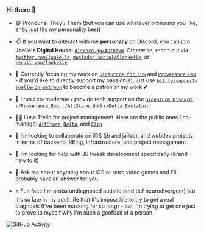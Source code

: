 ### Hi there 👋

- 😄 Pronouns: They / Them (but you can use whatever pronouns you like, enby just fits my personality best)
- 📫 If you want to interact with me **personally** on Discord, you can join **Joelle's Digital House**: [`discord.gg/AU7Rbv8`](https://bit.ly/joelles-digital-house-discord-invite). Otherwise, reach out via [`twitter.com/lonkelle`](https://bit.ly/lonkelle-twitter), [`mastodon.social/@lonkelle`](https://bit.ly/lonkelle-mastodon), or [`reddit.com/lonkelle`](https://bit.ly/lonkelle-reddit)


- 🔭 Currently focusing my work on [`SideStore for iOS`](https://bit.ly/sidestore-twitter) and [`Provenance Emu`](https://bit.ly/provenance-twitter) - if you'd like to directly support my passion(s), just use [`bit.ly/support-joelle-on-patreon`](https://bit.ly/support-joellestickney-on-patreon) to become a patron of my work 💕
- 🌱 I run / co-moderate / provide tech support on the [`SideStore Discord`](https://bit.ly/altmember-delta-general-chat), [`r/Provenance_Emu`](https://bit.ly/provenance-reddit), [`r/AltStore`](https://bit.ly/altstore-reddit), and [`r/Delta_Emulator`](https://bit.ly/delta-reddit).
- 👩‍💼 I use Trello for project management. Here are the public ones I co-manage: [`AltStore`](https://bit.ly/altstore-features), [`Delta`](https://bit.ly/delta-features), and [`Clip`](https://bit.ly/clip-features)
- 👯 I’m looking to collaborate on iOS (jb and jailed), and webdev projects in terms of backend, REing, infrastructure, and project management
- 🤔 I’m looking for help with JB tweak development specifically (brand new to it)
- 💬 Ask me about anything about iOS or retro video games and I'll probably have an answer for you
- ⚡ Fun fact: I'm probs undiagnosed autistic (and def neurodivergent) but it's so late in my adult life that it's impossible to try to get a real diagnosis (I've been masking for so long) - but I'm trying to get one just to prove to myself why I'm such a goofball of a person.

[![GitHub Activity](https://github-readme-stats.vercel.app/api?username=lonkelle&count_private=true&theme=dark&show_icons=true&icon_color=0BE7EE&hide_border=true)](https://github.com/anuraghazra/github-readme-stats)
